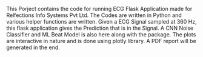 This Porject contains the code for running ECG Flask Application made for Relfections Info Systems Pvt Ltd. The Codes are written in
Python and various helper functions are written. Given a ECG Signal sampled at 360 Hz, this flask application gives the Prediction 
that is in the Signal. A CNN Noise Classifier and ML Beat Model is also here along with the package. The plots are interactive in 
nature and is done using plotly library. A PDF report will be generated in the end.